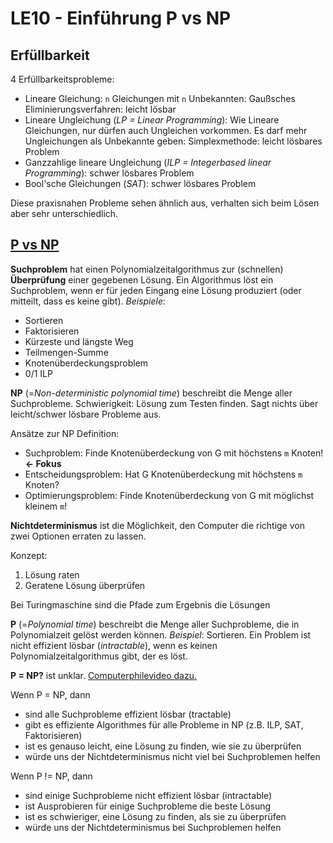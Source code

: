 # LE10 - Einführung P vs NP

## Erfüllbarkeit
4 Erfüllbarkeitsprobleme:
- Lineare Gleichung: `n` Gleichungen mit `n` Unbekannten: Gaußsches Eliminierungsverfahren: leicht lösbar
- Lineare Ungleichung (*LP = Linear Programming*): Wie Lineare Gleichungen, nur dürfen auch Ungleichen vorkommen. Es darf mehr Ungleichungen als Unbekannte geben: Simplexmethode: leicht lösbares Problem
- Ganzzahlige lineare Ungleichung (*ILP = Integerbased linear Programming*): schwer lösbares Problem
- Bool'sche Gleichungen (*SAT*): schwer lösbares Problem

Diese praxisnahen Probleme sehen ähnlich aus, verhalten sich beim Lösen aber sehr unterschiedlich.

## [P vs NP](https://youtu.be/YX40hbAHx3s)

**Suchproblem** hat einen Polynomialzeitalgorithmus zur (schnellen) **Überprüfung** einer gegebenen Lösung. Ein Algorithmus löst ein Suchproblem, wenn er für jeden Eingang eine Lösung produziert (oder mitteilt, dass es keine gibt). *Beispiele*:
- Sortieren
- Faktorisieren
- Kürzeste und längste Weg
- Teilmengen-Summe
- Knotenüberdeckungsproblem
- 0/1 ILP

**NP** (=*Non-deterministic polynomial time*) beschreibt die Menge aller Suchprobleme. Schwierigkeit: Lösung zum Testen finden. Sagt nichts über leicht/schwer lösbare Probleme aus.

Ansätze zur NP Definition:
- Suchproblem: Finde Knotenüberdeckung von G mit höchstens `m` Knoten! **<- Fokus**
- Entscheidungsproblem: Hat G Knotenüberdeckung mit höchstens `m` Knoten?
- Optimierungsproblem: Finde Knotenüberdeckung von G mit möglichst kleinem `m`!

**Nichtdeterminismus** ist die Möglichkeit, den Computer die richtige von zwei Optionen erraten zu lassen.

Konzept:
1. Lösung raten
2. Geratene Lösung überprüfen

Bei Turingmaschine sind die Pfade zum Ergebnis die Lösungen

**P** (=*Polynomial time*) beschreibt die Menge aller Suchprobleme, die in Polynomialzeit gelöst werden können. *Beispiel*: Sortieren. Ein Problem ist nicht effizient lösbar (*intractable*), wenn es keinen Polynomialzeitalgorithmus gibt, der es löst.

**P = NP?** ist unklar. [Computerphilevideo dazu.](https://youtu.be/dJUEkjxylBw)

Wenn P = NP, dann
- sind alle Suchprobleme effizient lösbar (tractable)
- gibt es effiziente Algorithmes für alle Probleme in NP (z.B. ILP, SAT, Faktorisieren)
- ist es genauso leicht, eine Lösung zu finden, wie sie zu überprüfen
- würde uns der Nichtdeterminismus nicht viel bei Suchproblemen helfen

Wenn P != NP, dann
- sind einige Suchprobleme nicht effizient lösbar (intractable)
- ist Ausprobieren für einige Suchprobleme die beste Lösung
- ist es schwieriger, eine Lösung zu finden, als sie zu überprüfen
- würde uns der Nichtdeterminismus bei Suchproblemen helfen